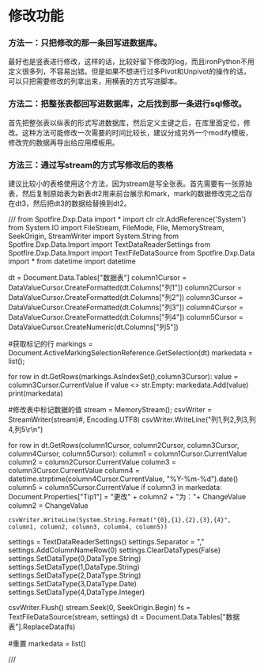 # 修改功能
### 方法一：只把修改的那一条回写进数据库。
最好也是竖表进行修改，这样的话，比较好留下修改的log，而且ironPython不用定义很多列，不容易出错。但是如果不想进行过多Pivot和Unpivot的操作的话，可以只把需要修改的列拿出来，用横表的方式写进脚本。

### 方法二：把整张表都回写进数据库，之后找到那一条进行sql修改。
首先把整张表以纵表的形式写进数据库，然后定义主键之后，在库里面定位，修改。这种方法可能修改一次需要的时间比较长，建议分成另外一个modify模板，修改完的数据再导出给应用模板用。

### 方法三：通过写stream的方式写修改后的表格
建议比较小的表格使用这个方法，因为stream是写全张表。首先需要有一张原始表，然后复制原始表为新表dt2用来前台展示和mark，mark的数据修改完之后存在dt3，然后把dt3的数据给替换到dt2。

///
from Spotfire.Dxp.Data import *
import clr
clr.AddReference('System')
from System.IO import FileStream, FileMode, File, MemoryStream, SeekOrigin, StreamWriter
import System.String
from Spotfire.Dxp.Data.Import import TextDataReaderSettings
from Spotfire.Dxp.Data.Import import TextFileDataSource
from Spotfire.Dxp.Data import *
from datetime import datetime

dt = Document.Data.Tables["数据表"]
column1Cursor = DataValueCursor.CreateFormatted(dt.Columns["列1"])
column2Cursor = DataValueCursor.CreateFormatted(dt.Columns["列2"])
column3Cursor = DataValueCursor.CreateFormatted(dt.Columns["列3"])
column4Cursor = DataValueCursor.CreateFormatted(dt.Columns["列4"])
column5Cursor = DataValueCursor.CreateNumeric(dt.Columns["列5"])

#获取标记的行
markings = Document.ActiveMarkingSelectionReference.GetSelection(dt)
markedata = list();

for row in dt.GetRows(markings.AsIndexSet(),column3Cursor):
	value = column3Cursor.CurrentValue
	if value <> str.Empty:
		markedata.Add(value)
print(markedata)


#修改表中标记数据的值
stream = MemoryStream();
csvWriter = StreamWriter(stream)#, Encoding.UTF8)
csvWriter.WriteLine("列1,列2,列3,列4,列5\r\n")

for row in dt.GetRows(column1Cursor, column2Cursor, column3Cursor, column4Cursor, column5Cursor):
	column1 = column1Cursor.CurrentValue
	column2 = column2Cursor.CurrentValue
	column3 = column3Cursor.CurrentValue
	column4 = datetime.strptime(column4Cursor.CurrentValue, "%Y-%m-%d").date()
	column5 = column5Cursor.CurrentValue
	if column3 in markedata:
		Document.Properties["Tip1"] = "更改" + column2 + "为："+ ChangeValue
		column2 = ChangeValue

	csvWriter.WriteLine(System.String.Format("{0},{1},{2},{3},{4}", column1, column2, column3, column4, column5))

settings = TextDataReaderSettings()
settings.Separator = ","
settings.AddColumnNameRow(0)
settings.ClearDataTypes(False)
settings.SetDataType(0,DataType.String)
settings.SetDataType(1,DataType.String)
settings.SetDataType(2,DataType.String)
settings.SetDataType(3,DataType.Date)
settings.SetDataType(4,DataType.Integer)

csvWriter.Flush()
stream.Seek(0, SeekOrigin.Begin)
fs = TextFileDataSource(stream, settings)
dt = Document.Data.Tables["数据表"].ReplaceData(fs)

#重置
markedata = list()

///




